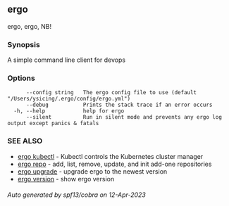 ## ergo

ergo, ergo, NB!

### Synopsis

A simple command line client for devops

### Options

```
      --config string   The ergo config file to use (default "/Users/ysicing/.ergo/config/ergo.yml")
      --debug           Prints the stack trace if an error occurs
  -h, --help            help for ergo
      --silent          Run in silent mode and prevents any ergo log output except panics & fatals
```

### SEE ALSO

* [ergo kubectl](ergo_kubectl.md)	 - Kubectl controls the Kubernetes cluster manager
* [ergo repo](ergo_repo.md)	 - add, list, remove, update, and init add-one repositories
* [ergo upgrade](ergo_upgrade.md)	 - upgrade ergo to the newest version
* [ergo version](ergo_version.md)	 - show ergo version

###### Auto generated by spf13/cobra on 12-Apr-2023
